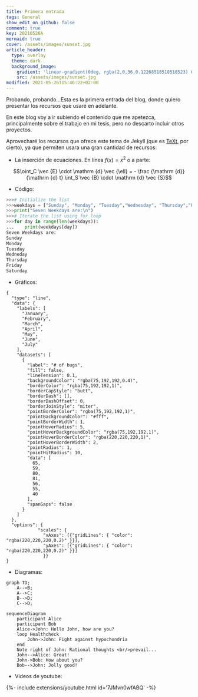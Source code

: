 ```yaml
---
title: Primera entrada
tags: General
show_edit_on_github: false
comment: true
key: 20210526A
mermaid: true
cover: /assets/images/sunset.jpg
article_header:
  type: overlay
  theme: dark
  background_image:
    gradient: 'linear-gradient(0deg, rgba(2,0,36,0.12268518518518523) 0%, rgba(135,86,24,0.662037037037037) 54%, rgba(199,127,19,0.20833333333333337) 80%, rgba(0,212,255,0.18518518518518523) 100%)'
    src: /assets/images/sunset.jpg
modified: 2021-05-26T15:46:22+02:00
---
```


Probando, probando...Esta es la primera entrada del blog, donde quiero presentar los recursos que usaré en adelante.

<!--more-->


En este blog voy a ir subiendo el contenido que me apetezca, principalmente sobre el trabajo en mi tesis, pero no descarto incluir otros proyectos.

Aprovecharé los recursos que ofrece este tema de Jekyll (que es [TeXt](https://tianqi.name/jekyll-TeXt-theme), por cierto), ya que permiten usara una gran cantidad de recursos:
- La inserción de ecuaciones. En línea $f(x)=x^2$ o a parte: 

$$\oint_C \vec {E} \cdot \mathrm {d} \vec {\ell} = - \frac {\mathrm {d}}{\mathrm {d} t} \int_S \vec {B} \cdot \mathrm {d} \vec {S}$$

- Código:
```python
>>># Initialize the list
>>>weekdays = ["Sunday", "Monday", "Tuesday","Wednesday", "Thursday","Friday", "Saturday"]
>>>print("Seven Weekdays are:\n")
>>># Iterate the list using for loop
>>>for day in range(len(weekdays)):
...    print(weekdays[day])
Seven Weekdays are:
Sunday
Monday
Tuesday
Wedneday
Thursday
Friday
Saturday
```

- Gráficos:
```chart
{
  "type": "line",
  "data": {
    "labels": [
      "January",
      "February",
      "March",
      "April",
      "May",
      "June",
      "July"
    ],
    "datasets": [
      {
        "label": "# of bugs",
        "fill": false,
        "lineTension": 0.1,
        "backgroundColor": "rgba(75,192,192,0.4)",
        "borderColor": "rgba(75,192,192,1)",
        "borderCapStyle": "butt",
        "borderDash": [],
        "borderDashOffset": 0,
        "borderJoinStyle": "miter",
        "pointBorderColor": "rgba(75,192,192,1)",
        "pointBackgroundColor": "#fff",
        "pointBorderWidth": 1,
        "pointHoverRadius": 5,
        "pointHoverBackgroundColor": "rgba(75,192,192,1)",
        "pointHoverBorderColor": "rgba(220,220,220,1)",
        "pointHoverBorderWidth": 2,
        "pointRadius": 1,
        "pointHitRadius": 10,
        "data": [
          65,
          59,
          80,
          81,
          56,
          55,
          40
        ],
        "spanGaps": false
      }
    ]
  },
  "options": {
            "scales": {
              "xAxes": [{"gridLines": { "color": "rgba(220,220,220,0.2)" }}],
              "yAxes": [{"gridLines": { "color": "rgba(220,220,220,0.2)" }}]
              }}
}
```

- Diagramas:

```mermaid
graph TD;
    A-->B;
    A-->C;
    B-->D;
    C-->D;
```
```mermaid
sequenceDiagram
    participant Alice
    participant Bob
    Alice->John: Hello John, how are you?
    loop Healthcheck
        John->John: Fight against hypochondria
    end
    Note right of John: Rational thoughts <br/>prevail...
    John-->Alice: Great!
    John->Bob: How about you?
    Bob-->John: Jolly good!
```

- Videos de youtube:
<div>{%- include extensions/youtube.html id='7JMvn0wfABQ' -%}</div>
